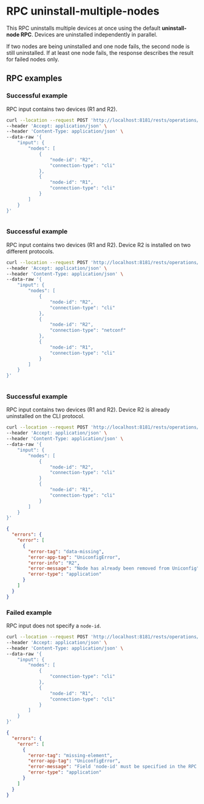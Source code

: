 # RPC uninstall-multiple-nodes

This RPC uninstalls multiple devices at once using the default
**uninstall-node RPC**. Devices are uninstalled independently in parallel. 

If two nodes are being uninstalled and one node fails, the second node is still
uninstalled. If at least one node fails, the response describes the result for
failed nodes only.

## RPC examples

### Successful example

RPC input contains two devices (R1 and R2).

```bash RPC Request
curl --location --request POST 'http://localhost:8181/rests/operations/connection-manager:uninstall-multiple-nodes' \
--header 'Accept: application/json' \
--header 'Content-Type: application/json' \
--data-raw '{
    "input": {
        "nodes": [
            {
                "node-id": "R2",
                "connection-type": "cli"
            },
            {
                "node-id": "R1",
                "connection-type": "cli"
            }
        ]
    }
}'
```

```RPC Response, Status: 204
```

### Successful example

RPC input contains two devices (R1 and R2). Device R2 is installed on two
different protocols.

```bash RPC Request
curl --location --request POST 'http://localhost:8181/rests/operations/connection-manager:uninstall-multiple-nodes' \
--header 'Accept: application/json' \
--header 'Content-Type: application/json' \
--data-raw '{
    "input": {
        "nodes": [
            {
                "node-id": "R2",
                "connection-type": "cli"
            },
            {
                "node-id": "R2",
                "connection-type": "netconf"
            },
            {
                "node-id": "R1",
                "connection-type": "cli"
            }
        ]
    }
}'
```

```RPC Response, Status: 204
```

### Successful example

RPC input contains two devices (R1 and R2). Device R2 is already uninstalled on
the CLI protocol.

```bash RPC Request
curl --location --request POST 'http://localhost:8181/rests/operations/connection-manager:uninstall-multiple-nodes' \
--header 'Accept: application/json' \
--header 'Content-Type: application/json' \
--data-raw '{
    "input": {
        "nodes": [
            {
                "node-id": "R2",
                "connection-type": "cli"
            }
            {
                "node-id": "R1",
                "connection-type": "cli"
            }
        ]
    }
}'
```

```json RPC Response, Status: 404
{
  "errors": {
    "error": [
      {
        "error-tag": "data-missing",
        "error-app-tag": "UniconfigError",
        "error-info": "R2",
        "error-message": "Node has already been removed from Uniconfig",
        "error-type": "application"
      }
    ]
  }
}
```

### Failed example

RPC input does not specify a `node-id`.

```bash RPC Request
curl --location --request POST 'http://localhost:8181/rests/operations/connection-manager:uninstall-multiple-nodes' \
--header 'Accept: application/json' \
--header 'Content-Type: application/json' \
--data-raw '{
    "input": {
        "nodes": [
            {
                "connection-type": "cli"
            },
            {
                "node-id": "R1",
                "connection-type": "cli"
            }
        ]
    }
}'
```

```json RPC Response, Status: 400
{
  "errors": {
    "error": [
      {
        "error-tag": "missing-element",
        "error-app-tag": "UniconfigError",
        "error-message": "Field 'node-id' must be specified in the RPC input",
        "error-type": "application"
      }
    ]
  }
}
```
